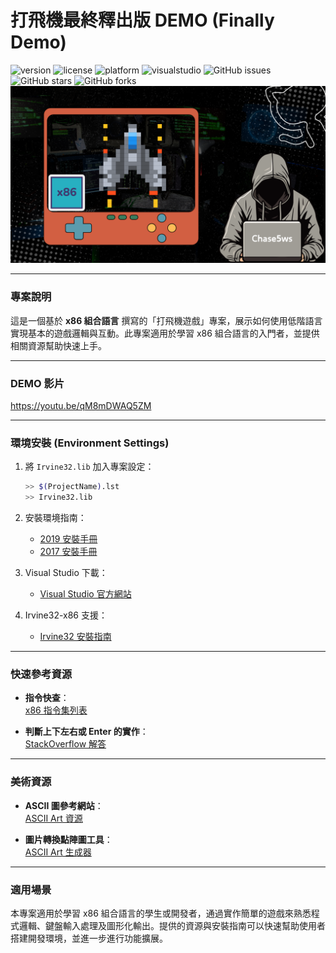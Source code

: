 # 打飛機最終釋出版 DEMO (Finally Demo)

![version](https://img.shields.io/badge/version-3.0.0-blue)
![license](https://img.shields.io/badge/license-MIT-green)
![platform](https://img.shields.io/badge/platform-x86-red)
![visualstudio](https://img.shields.io/badge/VisualStudio-2017%2F2019-purple)
![GitHub issues](https://img.shields.io/github/issues/chase5ws/fju_x86_game_repos)
![GitHub stars](https://img.shields.io/github/stars/chase5ws/fju_x86_game_repos)
![GitHub forks](https://img.shields.io/github/forks/chase5ws/fju_x86_game_repos)
![icon](asset/icon.png)

---

### 專案說明

這是一個基於 **x86 組合語言** 撰寫的「打飛機遊戲」專案，展示如何使用低階語言實現基本的遊戲邏輯與互動。此專案適用於學習 x86 組合語言的入門者，並提供相關資源幫助快速上手。

---

### DEMO 影片

https://youtu.be/qM8mDWAQ5ZM



---

### 環境安裝 (Environment Settings)

1. 將 `Irvine32.lib` 加入專案設定：
   ```bash
   >> $(ProjectName).lst
   >> Irvine32.lib
   ```

2. 安裝環境指南：
   - [2019 安裝手冊](https://www.dcard.tw/f/fju/p/234561890/)
   - [2017 安裝手冊](https://www.pianshen.com/article/4631256212/)

3. Visual Studio 下載：
   - [Visual Studio 官方網站](https://visualstudio.microsoft.com/zh-hant/downloads/)

4. Irvine32-x86 支援：
   - [Irvine32 安裝指南](http://asmirvine.com/gettingStartedVS2017/index.htm)

---

### 快速參考資源

- **指令快查**：  
  [x86 指令集列表](https://en.wikipedia.org/wiki/X86_instruction_listings?fbclid=IwAR1lZhHLnGZ8oGZMoTXOs-eF0DdOkJaVIpQS6HX6RbdEiADYPk6g9zkR0DM)

- **判斷上下左右或 Enter 的實作**：  
  [StackOverflow 解答](https://stackoverflow.com/questions/46754566/how-do-i-check-if-the-arrow-keys-are-pressed-in-assembly-16-bits-bare-bones)

---

### 美術資源

- **ASCII 圖參考網站**：  
  [ASCII Art 資源](https://www.asciiart.eu/)

- **圖片轉換點陣圖工具**：  
  [ASCII Art 生成器](https://www.twitchquotes.com/ascii-art-generator)

---

### 適用場景

本專案適用於學習 x86 組合語言的學生或開發者，通過實作簡單的遊戲來熟悉程式邏輯、鍵盤輸入處理及圖形化輸出。提供的資源與安裝指南可以快速幫助使用者搭建開發環境，並進一步進行功能擴展。
